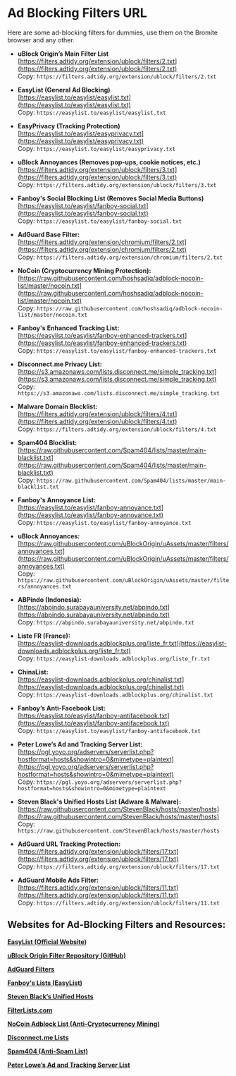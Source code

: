 # Ad Blocking Filters URL
Here are some ad-blocking filters for dummies, use them on the Bromite browser and any other. 


- **uBlock Origin’s Main Filter List**  
  [https://filters.adtidy.org/extension/ublock/filters/2.txt](https://filters.adtidy.org/extension/ublock/filters/2.txt)  
  Copy: `https://filters.adtidy.org/extension/ublock/filters/2.txt`

- **EasyList (General Ad Blocking)**  
  [https://easylist.to/easylist/easylist.txt](https://easylist.to/easylist/easylist.txt)  
  Copy: `https://easylist.to/easylist/easylist.txt`

- **EasyPrivacy (Tracking Protection)**  
  [https://easylist.to/easylist/easyprivacy.txt](https://easylist.to/easylist/easyprivacy.txt)  
  Copy: `https://easylist.to/easylist/easyprivacy.txt`

- **uBlock Annoyances (Removes pop-ups, cookie notices, etc.)**  
  [https://filters.adtidy.org/extension/ublock/filters/3.txt](https://filters.adtidy.org/extension/ublock/filters/3.txt)  
  Copy: `https://filters.adtidy.org/extension/ublock/filters/3.txt`

- **Fanboy's Social Blocking List (Removes Social Media Buttons)**  
  [https://easylist.to/easylist/fanboy-social.txt](https://easylist.to/easylist/fanboy-social.txt)  
  Copy: `https://easylist.to/easylist/fanboy-social.txt`


- **AdGuard Base Filter:**  
  [https://filters.adtidy.org/extension/chromium/filters/2.txt](https://filters.adtidy.org/extension/chromium/filters/2.txt)  
  Copy: `https://filters.adtidy.org/extension/chromium/filters/2.txt`

- **NoCoin (Cryptocurrency Mining Protection):**  
  [https://raw.githubusercontent.com/hoshsadiq/adblock-nocoin-list/master/nocoin.txt](https://raw.githubusercontent.com/hoshsadiq/adblock-nocoin-list/master/nocoin.txt)  
  Copy: `https://raw.githubusercontent.com/hoshsadiq/adblock-nocoin-list/master/nocoin.txt`


- **Fanboy's Enhanced Tracking List:**  
  [https://easylist.to/easylist/fanboy-enhanced-trackers.txt](https://easylist.to/easylist/fanboy-enhanced-trackers.txt)  
  Copy: `https://easylist.to/easylist/fanboy-enhanced-trackers.txt`

- **Disconnect.me Privacy List:**  
  [https://s3.amazonaws.com/lists.disconnect.me/simple_tracking.txt](https://s3.amazonaws.com/lists.disconnect.me/simple_tracking.txt)  
  Copy: `https://s3.amazonaws.com/lists.disconnect.me/simple_tracking.txt`


- **Malware Domain Blocklist:**  
  [https://filters.adtidy.org/extension/ublock/filters/4.txt](https://filters.adtidy.org/extension/ublock/filters/4.txt)  
  Copy: `https://filters.adtidy.org/extension/ublock/filters/4.txt`

- **Spam404 Blocklist:**  
  [https://raw.githubusercontent.com/Spam404/lists/master/main-blacklist.txt](https://raw.githubusercontent.com/Spam404/lists/master/main-blacklist.txt)  
  Copy: `https://raw.githubusercontent.com/Spam404/lists/master/main-blacklist.txt`


- **Fanboy's Annoyance List:**  
  [https://easylist.to/easylist/fanboy-annoyance.txt](https://easylist.to/easylist/fanboy-annoyance.txt)  
  Copy: `https://easylist.to/easylist/fanboy-annoyance.txt`

- **uBlock Annoyances:**  
  [https://raw.githubusercontent.com/uBlockOrigin/uAssets/master/filters/annoyances.txt](https://raw.githubusercontent.com/uBlockOrigin/uAssets/master/filters/annoyances.txt)  
  Copy: `https://raw.githubusercontent.com/uBlockOrigin/uAssets/master/filters/annoyances.txt`


- **ABPindo (Indonesia):**  
  [https://abpindo.surabayauniversity.net/abpindo.txt](https://abpindo.surabayauniversity.net/abpindo.txt)  
  Copy: `https://abpindo.surabayauniversity.net/abpindo.txt`

- **Liste FR (France):**  
  [https://easylist-downloads.adblockplus.org/liste_fr.txt](https://easylist-downloads.adblockplus.org/liste_fr.txt)  
  Copy: `https://easylist-downloads.adblockplus.org/liste_fr.txt`

- **ChinaList:**  
  [https://easylist-downloads.adblockplus.org/chinalist.txt](https://easylist-downloads.adblockplus.org/chinalist.txt)  
  Copy: `https://easylist-downloads.adblockplus.org/chinalist.txt`


- **Fanboy’s Anti-Facebook List:**  
  [https://easylist.to/easylist/fanboy-antifacebook.txt](https://easylist.to/easylist/fanboy-antifacebook.txt)  
  Copy: `https://easylist.to/easylist/fanboy-antifacebook.txt`


- **Peter Lowe’s Ad and Tracking Server List:**  
  [https://pgl.yoyo.org/adservers/serverlist.php?hostformat=hosts&showintro=0&mimetype=plaintext](https://pgl.yoyo.org/adservers/serverlist.php?hostformat=hosts&showintro=0&mimetype=plaintext)  
  Copy: `https://pgl.yoyo.org/adservers/serverlist.php?hostformat=hosts&showintro=0&mimetype=plaintext`

- **Steven Black's Unified Hosts List (Adware & Malware):**  
  [https://raw.githubusercontent.com/StevenBlack/hosts/master/hosts](https://raw.githubusercontent.com/StevenBlack/hosts/master/hosts)  
  Copy: `https://raw.githubusercontent.com/StevenBlack/hosts/master/hosts`


- **AdGuard URL Tracking Protection:**  
  [https://filters.adtidy.org/extension/ublock/filters/17.txt](https://filters.adtidy.org/extension/ublock/filters/17.txt)  
  Copy: `https://filters.adtidy.org/extension/ublock/filters/17.txt`

- **AdGuard Mobile Ads Filter:**  
  [https://filters.adtidy.org/extension/ublock/filters/11.txt](https://filters.adtidy.org/extension/ublock/filters/11.txt)  
  Copy: `https://filters.adtidy.org/extension/ublock/filters/11.txt`



## Websites for Ad-Blocking Filters and Resources:

 **[EasyList (Official Website)](https://easylist.to)**  
  
 **[uBlock Origin Filter Repository (GitHub)](https://github.com/uBlockOrigin/uAssets)**  

 **[AdGuard Filters](https://adguard.com/en/adguard-ad-filters.html)**  
   
 **[Fanboy's Lists (EasyList)](https://easylist.to/pages/fanboy-annoyance-list.html)**  
   
 **[Steven Black’s Unified Hosts](https://github.com/StevenBlack/hosts)**  
   
 **[FilterLists.com](https://filterlists.com)**  
   
 **[NoCoin Adblock List (Anti-Cryptocurrency Mining)](https://github.com/hoshsadiq/adblock-nocoin-list)**  
   
 **[Disconnect.me Lists](https://disconnect.me/trackerprotection)**  
  
 **[Spam404 (Anti-Spam List)](https://github.com/Spam404/lists)**  
  
 **[Peter Lowe’s Ad and Tracking Server List](https://pgl.yoyo.org/adservers/)**  
    

